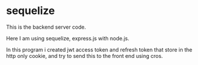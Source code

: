 # sequelize

This is the backend server code.

Here I am using sequelize, express.js with node.js.

In this program i created jwt access token and refresh token that store in the http only cookie, and try to send this to the front end using cros.
